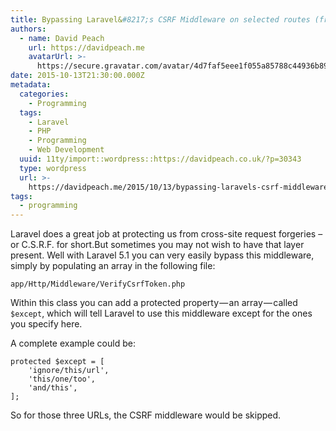 ```yaml
---
title: Bypassing Laravel&#8217;s CSRF Middleware on selected routes (from 5.1)
authors:
  - name: David Peach
    url: https://davidpeach.me
    avatarUrl: >-
      https://secure.gravatar.com/avatar/4d7faf5eee1f055a85788c44936b8995eaab6dfb004e7854ec747ccb272e91ee?s=96&d=mm&r=g
date: 2015-10-13T21:30:00.000Z
metadata:
  categories:
    - Programming
  tags:
    - Laravel
    - PHP
    - Programming
    - Web Development
  uuid: 11ty/import::wordpress::https://davidpeach.co.uk/?p=30343
  type: wordpress
  url: >-
    https://davidpeach.me/2015/10/13/bypassing-laravels-csrf-middleware-on-selected-routes-from-5-1/
tags:
  - programming
---
```

Laravel does a great job at protecting us from cross-site request forgeries – or C.S.R.F. for short.But sometimes you may not wish to have that layer present. Well with Laravel 5.1 you can very easily bypass this middleware, simply by populating an array in the following file:

`app/Http/Middleware/VerifyCsrfToken.php`

Within this class you can add a protected property — an array — called `$except`, which will tell Laravel to use this middleware except for the ones you specify here.

A complete example could be:

```
protected $except = [
    'ignore/this/url',
    'this/one/too',
    'and/this',
];
```

So for those three URLs, the CSRF middleware would be skipped.